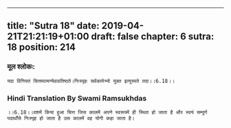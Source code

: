 
---
title: "Sutra 18"
date: 2019-04-21T21:21:19+01:00
draft: false
chapter: 6
sutra: 18
position: 214
---
### मूल श्लोकः:
```
यदा विनियतं चित्तमात्मन्येवावतिष्ठते।निःस्पृहः सर्वकामेभ्यो युक्त इत्युच्यते तदा।।6.18।।

```

### Hindi Translation By Swami Ramsukhdas
```
।।6.18।।वशमें किया हुआ चित्त जिस कालमें अपने स्वरूपमें ही स्थित हो जाता है और स्वयं सम्पूर्ण पदार्थोंसे निःस्पृह हो जाता है उस कालमें वह योगी कहा जाता है। 

```

